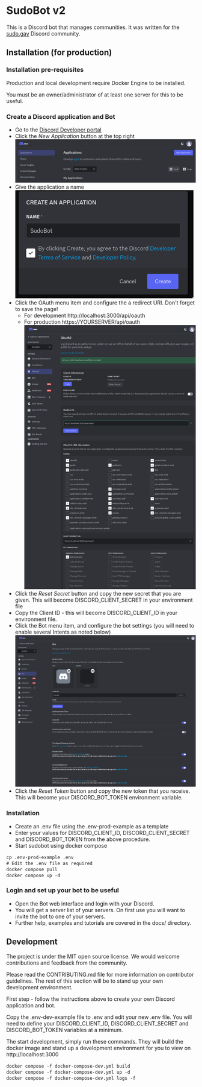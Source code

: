 # SudoBot v2

This is a Discord bot that manages communities. It was written for the [sudo.gay](https://sudo.gay/) Discord community.

## Installation (for production)

### Installation pre-requisites

Production and local development require Docker Engine to be installed.

You must be an owner/administrator of at least one server for this to be useful.

### Create a Discord application and Bot

- Go to the [Discord Developer portal](https://discord.com/developers/applications)
- Click the *New Application* button at the top right
    ![Discord application page](docs/images/screen-new-app.png)
- Give the application a name
    ![Discord create app modal](docs/images/screen-create-app.png)
- Click the OAuth menu item and configure the a redirect URI. Don't forget to save the page!
    - For development http://localhost:3000/api/oauth
    - For production https://YOURSERVER/api/oauth
    ![Discord OAuth page](docs/images/screen-bot-settings.png)
- Click the *Reset Secret* button and copy the new secret that you are given. This will become DISCORD_CLIENT_SECRET in your environment file
- Copy the Client ID - this will become DISCORD_CLIENT_ID in your environment file.
- Click the Bot menu item, and configure the bot settings (you will need to enable several Intents as noted below)
    ![Discord Bot page](docs/images/screen-bot-settings2.png)
- Click the *Reset Token* button and copy the new token that you receive. This will become your DISCORD_BOT_TOKEN environment variable.

### Installation

- Create an .env file using the .env-prod-example as a template
- Enter your values for DISCORD_CLIENT_ID, DISCORD_CLIENT_SECRET and DISCORD_BOT_TOKEN from the above procedure.
- Start sudobot using docker compose

```
cp .env-prod-example .env
# Edit the .env file as required
docker compose pull
docker compose up -d
```

### Login and set up your bot to be useful

- Open the Bot web interface and login with your Discord.
- You will get a server list of your servers. On first use you will want to invite the bot to one of your servers.
- Further help, examples and tutorials are covered in the docs/ directory.

## Development

The project is under the MIT open source license. We would welcome contributions and feedback from the community.

Please read the CONTRIBUTING.md file for more information on contributor guidelines. The rest of this
section will be to stand up your own development environment.

First step - follow the instructions above to create your own Discord application and bot. 

Copy the .env-dev-example file to .env and edit your new .env file. You will need to define your DISCORD_CLIENT_ID, DISCORD_CLIENT_SECRET and DISCORD_BOT_TOKEN variables at a minimum.

The start development, simply run these commands. They will build the docker image and stand up a development
environment for you to view on http://localhost:3000

```
docker compose -f docker-compose-dev.yml build
docker compose -f docker-compose-dev.yml up -d
docker compose -f docker-compose-dev.yml logs -f
```
